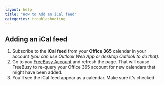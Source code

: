 ```yaml
---
layout: help
title: "How to Add an iCal feed"
categories: troubleshooting
---
```


## Adding an iCal feed

 1. Subscribe to the **iCal** **feed** from your **Office 365** calendar in your account *(you can use Outlook Web App or desktop Outlook to do that)*.
 2. Go to you [FreeBusy Account](https://freebusy.io/account) and refresh the page. That will cause FreeBusy to re-query your Office 365 account for new calendars that might have been added. 
 3. You'll see the iCal feed appear as a calendar. Make sure it's checked.
 

